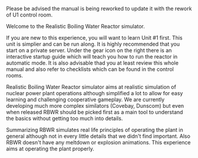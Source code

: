 Please be advised the manual is being reworked to update it with the rework of U1 control room.

Welcome to the Realistic Boiling Water Reactor simulator.

If you are new to this experience, you will want to learn Unit #1 first. This unit is simplier and can be run along. It is highly recommended that you start on a private server. Under the gear icon on the right there is an interactive startup guide which will teach you how to run the reactor in automatic mode. It is also advisable thad you at least review this whole manual and also refer to checklists which can be found in the control rooms.

Realistic Boiling Water Reactor simulator aims at realistic simulation of nuclear power plant operations although simplified a lot to allow for easy learning and challenging cooperative gameplay. We are currently developing much more complex similators (Covebay, Dunscom) but even when released RBWR should be picked first as a main tool to understand the basics without getting too much into details.

Summarizing RBWR simulates real life principles of operating the plant in general although not in every little details that we didn't find important. Also RBWR doesn't have any meltdown or explosion animations. This experience aims at operating the plant properly.
